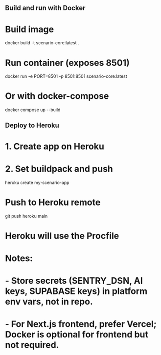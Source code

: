 ## Build and run with Docker

# Build image
docker build -t scenario-core:latest .

# Run container (exposes 8501)
docker run -e PORT=8501 -p 8501:8501 scenario-core:latest

# Or with docker-compose
docker compose up --build

## Deploy to Heroku
# 1. Create app on Heroku
# 2. Set buildpack and push
heroku create my-scenario-app
# Push to Heroku remote
git push heroku main
# Heroku will use the Procfile

# Notes:
# - Store secrets (SENTRY_DSN, AI keys, SUPABASE keys) in platform env vars, not in repo.
# - For Next.js frontend, prefer Vercel; Docker is optional for frontend but not required.